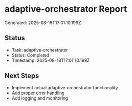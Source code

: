 # adaptive-orchestrator Report

Generated: 2025-08-18T17:01:10.199Z

## Status
- Task: adaptive-orchestrator
- Status: Completed
- Timestamp: 2025-08-18T17:01:10.199Z

## Next Steps
- Implement actual adaptive-orchestrator functionality
- Add proper error handling
- Add logging and monitoring
